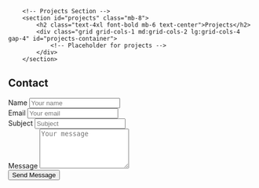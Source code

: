         <!-- Projects Section -->
        <section id="projects" class="mb-8">
            <h2 class="text-4xl font-bold mb-6 text-center">Projects</h2>
            <div class="grid grid-cols-1 md:grid-cols-2 lg:grid-cols-4 gap-4" id="projects-container">
                <!-- Placeholder for projects -->
            </div>
        </section>


        

<!-- Contact Section -->
<section id="contact" class="bg-gray-800 text-white py-8">
    <h2 class="text-4xl font-bold mb-6 text-center">Contact</h2>
    <div class="max-w-xl mx-auto rounded-lg bg-gray-800 p-8">
        <form id="contact-form" class="space-y-4">
            <div>
                <label for="name" class="block text-sm font-bold text-gray-400">Name</label>
                <input type="text" id="name" name="name" class="w-full px-4 py-2 bg-gray-700 rounded-lg text-gray-200 focus:outline-none focus:bg-gray-600" placeholder="Your name">
            </div>
            <div>
                <label for="email" class="block text-sm font-bold text-gray-400">Email</label>
                <input type="email" id="email" name="email" class="w-full px-4 py-2 bg-gray-700 rounded-lg text-gray-200 focus:outline-none focus:bg-gray-600" placeholder="Your email">
            </div>
            <div>
                <label for="subject" class="block text-sm font-bold text-gray-400">Subject</label>
                <input type="text" id="subject" name="subject" class="w-full px-4 py-2 bg-gray-700 rounded-lg text-gray-200 focus:outline-none focus:bg-gray-600" placeholder="Subject">
            </div>
            <div>
                <label for="message" class="block text-sm font-bold text-gray-400">Message</label>
                <textarea id="message" name="message" rows="5" class="w-full px-4 py-2 bg-gray-700 rounded-lg text-gray-200 focus:outline-none focus:bg-gray-600" placeholder="Your message"></textarea>
            </div>
            <button type="submit" class="w-full bg-blue-400 text-white font-bold py-2 px-4 rounded-lg focus:outline-none hover:bg-blue-500 transition-colors duration-300">Send Message</button>
        </form>
    </div>
</section>